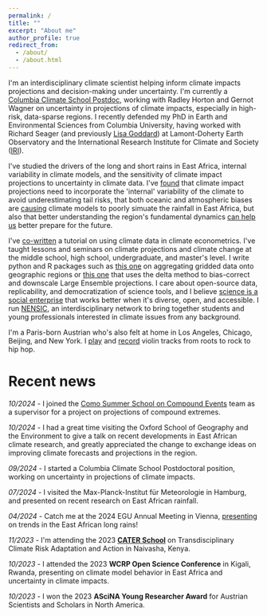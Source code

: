 ```yaml
---
permalink: /
title: ""
excerpt: "About me"
author_profile: true
redirect_from: 
  - /about/
  - /about.html
---
```


I'm an interdisciplinary climate scientist helping inform climate impacts projections and decision-making under uncertainty. I'm currently a [Columbia Climate School Postdoc](https://www.climate.columbia.edu/postdoctoral-research-program), working with Radley Horton and Gernot Wagner on uncertainty in projections of climate impacts, especially in high-risk, data-sparse regions. I recently defended my PhD in Earth and Environmental Sciences from Columbia University, having worked with Richard Seager (and previously [Lisa Goddard](https://www.nytimes.com/2022/01/22/climate/lisa-goddard-dead.html)) at Lamont-Doherty Earth Observatory and the International Research Institute for Climate and Society ([IRI](iri.columbia.edu)). 

I've studied the drivers of the long and short rains in East Africa, internal variability in climate models, and the sensitivity of climate impact projections to uncertainty in climate data. I've [found](https://www.pnas.org/doi/abs/10.1073/pnas.2208095119) that climate impact projections need to incorporate the 'internal' variability of the climate to avoid underestimating tail risks, that both oceanic and atmospheric biases are [causing](https://link.springer.com/article/10.1007/s00382-022-06622-5) climate models to poorly simuate the rainfall in East Africa, but also that better understanding the region's fundamental dynamics [can help us](https://journals.ametsoc.org/view/journals/clim/aop/JCLI-D-23-0126.1/JCLI-D-23-0126.1.xml) better prepare for the future. 

I've [co-written](https://climateestimate.net/content/getting-started.html) a tutorial on using climate data in climate econometrics. I've taught lessons and seminars on climate projections and climate change at the middle school, high school, undergraduate, and master's level. I write python and R packages such as [this one](https://github.com/ks905383/xagg) on aggregating gridded data onto geographic regions or [this one](https://github.com/ks905383/quantproj) that uses the delta method to bias-correct and downscale Large Ensemble projections. I care about open-source data, replicability, and democratization of science tools, and I believe [science is a social enterprise](https://news.harvard.edu/gazette/story/2019/10/in-why-trust-science-naomi-oreskes-explains-why-the-process-of-proof-is-worth-trusting/) that works better when it's diverse, open, and accessible. I run [NENSIC](nensic.org), an interdisciplinary network to bring together students and young professionals interested in climate issues from any background. 

I'm a Paris-born Austrian who's also felt at home in Los Angeles, Chicago, Beijing, and New York. I [play](https://www.instagram.com/p/Bi-4AVCgX_J/?utm_source=ig_web_copy_link&igshid=MzRlODBiNWFlZA==) and [record](https://open.spotify.com/playlist/5SlQZFaXKp20BLHEvn1yp6?si=bee6e9b904e64e27) violin tracks from roots to rock to hip hop. 

Recent news
======
_10/2024_ - I joined the [Como Summer School on Compound Events](https://drive.google.com/file/d/1mpK3l-ZNc5LEBmUp-0uaK_yRepNwh5fm/view) team as a supervisor for a project on projections of compound extremes. 

_10/2024_ - I had a great time visiting the Oxford School of Geography and the Environment to give a talk on recent developments in East African climate research, and greatly appreciated the change to exchange ideas on improving climate forecasts and projections in the region. 

_09/2024_ - I started a Columbia Climate School Postdoctoral position, working on uncertainty in projections of climate impacts. 

_07/2024_ - I visited the Max-Planck-Institut für Meteorologie in Hamburg, and presented on recent research on East African rainfall. 

_04/2024_ - Catch me at the 2024 EGU Annual Meeting in Vienna, [presenting](https://meetingorganizer.copernicus.org/EGU24/EGU24-4687.html) on trends in the East African long rains!

_11/2023_ - I'm attending the 2023 [**CATER School**](https://caterschools.net/2023-school) on Transdisciplinary Climate Risk Adaptation and Action in Naivasha, Kenya.

_10/2023_ -  I attended the 2023 **WCRP Open Science Conference** in Kigali, Rwanda, presenting on climate model behavior in East Africa and uncertainty in climate impacts. 

_10/2023_ - I won the 2023 **ASciNA Young Researcher Award** for Austrian Scientists and Scholars in North America.